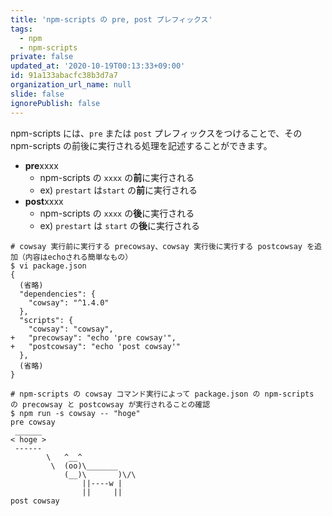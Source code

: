 ```yaml
---
title: 'npm-scripts の pre, post プレフィックス'
tags:
  - npm
  - npm-scripts
private: false
updated_at: '2020-10-19T00:13:33+09:00'
id: 91a133abacfc38b3d7a7
organization_url_name: null
slide: false
ignorePublish: false
---
```



npm-scripts には、`pre` または `post` プレフィックスをつけることで、その npm-scripts の前後に実行される処理を記述することができます。

- **pre**xxxx
  - npm-scripts の `xxxx` の**前**に実行される
  - ex) `prestart` は`start` の**前**に実行される
- **post**xxxx
  - npm-scripts の `xxxx` の**後**に実行される
  - ex) `prestart` は `start` の**後**に実行される

```
# cowsay 実行前に実行する precowsay、cowsay 実行後に実行する postcowsay を追加（内容はechoされる簡単なもの）
$ vi package.json
{
  (省略)
  "dependencies": {
    "cowsay": "^1.4.0"
  },
  "scripts": {
    "cowsay": "cowsay",
+   "precowsay": "echo 'pre cowsay'",
+   "postcowsay": "echo 'post cowsay'"
  },
  (省略)
}

# npm-scripts の cowsay コマンド実行によって package.json の npm-scripts の precowsay と postcowsay が実行されることの確認
$ npm run -s cowsay -- "hoge"
pre cowsay
 ______
< hoge >
 ------
        \   ^__^
         \  (oo)\_______
            (__)\       )\/\
                ||----w |
                ||     ||
post cowsay
```
